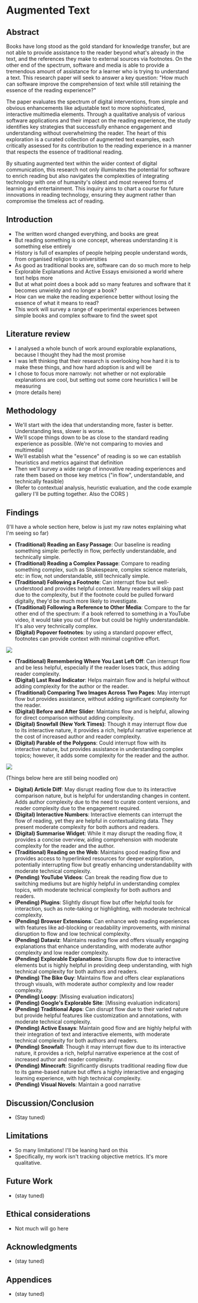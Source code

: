 # Augmented Text

## Abstract

Books have long stood as the gold standard for knowledge transfer, but are not able to provide assistance to the reader beyond what's already in the text, and the references they make to external sources via footnotes. On the other end of the spectrum, software and media is able to provide a tremendous amount of assistance for a learner who is trying to understand a text. This research paper will seek to answer a key question: "How much can software improve the comprehension of text while still retaining the essence of the reading experience?"

The paper evaluates the spectrum of digital interventions, from simple and obvious enhancements like adjustable text to more sophisticated, interactive multimedia elements. Through a qualitative analysis of various software applications and their impact on the reading experience, the study identifies key strategies that successfully enhance engagement and understanding without overwhelming the reader. The heart of this exploration is a curated collection of augmented text examples, each critically assessed for its contribution to the reading experience in a manner that respects the essence of traditional reading.

By situating augmented text within the wider context of digital communication, this research not only illuminates the potential for software to enrich reading but also navigates the complexities of integrating technology with one of humanity's oldest and most revered forms of learning and entertainment. This inquiry aims to chart a course for future innovations in reading technology, ensuring they augment rather than compromise the timeless act of reading.

## Introduction

- The written word changed everything, and books are great
- But reading something is one concept, whereas understanding it is something else entirely
- History is full of examples of people helping people understand words, from organised religion to universities
- As good as traditional books are, software can do so much more to help
- Explorable Explanations and Active Essays envisioned a world where text helps more
- But at what point does a book add so many features and software that it becomes unwieldy and no longer a book?
- How can we make the reading experience better without losing the essence of what it means to read?
- This work will survey a range of experimental experiences between simple books and complex software to find the sweet spot

## Literature review

- I analysed a whole bunch of work around explorable explanations, because I thought they had the most promise
- I was left thinking that their research is overlooking how hard it is to make these things, and how hard adoption is and will be
- I chose to focus more narrowly: not whether or not explorable explanations are cool, but setting out some core heuristics I will be measuring
- (more details here)

## Methodology

- We'll start with the idea that understanding more, faster is better. Understanding less, slower is worse.
- We'll scope things down to be as close to the standard reading experience as possible. (We're not comparing to movies and multimedia)
- We'll establish what the "essence" of reading is so we can establish heuristics and metrics against that definition
- Then we'll survey a wide range of innovative reading experiences and rate them based on those key metrics ("in flow", understandable, and technically feasible)
- (Refer to contextual analysis, heuristic evaluation, and the code example gallery I'll be putting together. Also the CORS )

## Findings

(I'll have a whole section here, below is just my raw notes explaining what I'm seeing so far)

- **(Traditional) Reading an Easy Passage**: Our baseline is reading something simple: perfectly in flow, perfectly understandable, and technically simple.
- **(Traditional) Reading a Complex Passage**: Compare to reading something complex, such as Shakespeare, complex science materials, etc: in flow, not understandable, still technically simple.
- **(Traditional) Following a Footnote**: Can interrupt flow but well-understood and provides helpful context. Many readers will skip past due to the complexity, but if the footnote could be pulled forward digitally, they'd be much more likely to investigate.
- **(Traditional) Following a Reference to Other Media**: Compare to the far other end of the spectrum: if a book referred to something in a YouTube video, it would take you out of flow but could be highly understandable. It's also very technically complex.
- **(Digital) Popover footnotes**: by using a standard popover effect, footnotes can provide context with minimal cognitive effort.

<img src="media/spreadsheet1.png" />

- **(Traditional) Remembering Where You Last Left Off**: Can interrupt flow and be less helpful, especially if the reader loses track, thus adding reader complexity.
- **(Digital) Last Read Indicator**: Helps maintain flow and is helpful without adding complexity for the author or the reader.
- **(Traditional) Comparing Two Images Across Two Pages**: May interrupt flow but provides assistance, without adding significant complexity for the reader.
- **(Digital) Before and After Slider**: Maintains flow and is helpful, allowing for direct comparison without adding complexity.
- **(Digital) Snowfall (New York Times)**: Though it may interrupt flow due to its interactive nature, it provides a rich, helpful narrative experience at the cost of increased author and reader complexity.
- **(Digital) Parable of the Polygons**: Could interrupt flow with its interactive nature, but provides assistance in understanding complex topics; however, it adds some complexity for the reader and the author.

<img src="media/spreadsheet2.png" />

(Things below here are still being noodled on)

- **Digital) Article Diff**: May disrupt reading flow due to its interactive comparison nature, but is helpful for understanding changes in content. Adds author complexity due to the need to curate content versions, and reader complexity due to the engagement required.
- **(Digital) Interactive Numbers**: Interactive elements can interrupt the flow of reading, yet they are helpful in contextualizing data. They present moderate complexity for both authors and readers.
- **(Digital) Summarise Widget**: While it may disrupt the reading flow, it provides a concise overview, aiding comprehension with moderate complexity for the reader and the author.
- **(Traditional) Reading on the Web**: Maintains good reading flow and provides access to hyperlinked resources for deeper exploration, potentially interrupting flow but greatly enhancing understandability with moderate technical complexity.
- **(Pending) YouTube Videos**: Can break the reading flow due to switching mediums but are highly helpful in understanding complex topics, with moderate technical complexity for both authors and readers.
- **(Pending) Plugins**: Slightly disrupt flow but offer helpful tools for interaction, such as note-taking or highlighting, with moderate technical complexity.
- **(Pending) Browser Extensions**: Can enhance web reading experiences with features like ad-blocking or readability improvements, with minimal disruption to flow and low technical complexity.
- **(Pending) Dataviz**: Maintains reading flow and offers visually engaging explanations that enhance understanding, with moderate author complexity and low reader complexity.
- **(Pending) Explorable Explanations**: Disrupts flow due to interactive elements but is highly helpful in providing deep understanding, with high technical complexity for both authors and readers.
- **(Pending) The Bike Guy**: Maintains flow and offers clear explanations through visuals, with moderate author complexity and low reader complexity.
- **(Pending) Loopy**: \[Missing evaluation indicators\]
- **(Pending) Google's Explorable Site**: \[Missing evaluation indicators\]
- **(Pending) Traditional Apps**: Can disrupt flow due to their varied nature but provide helpful features like customization and annotations, with moderate technical complexity.
- **(Pending) Active Essays**: Maintain good flow and are highly helpful with their integration of text and interactive elements, with moderate technical complexity for both authors and readers.
- **(Pending) Snowfall**: Though it may interrupt flow due to its interactive nature, it provides a rich, helpful narrative experience at the cost of increased author and reader complexity.
- **(Pending) Minecraft**: Significantly disrupts traditional reading flow due to its game-based nature but offers a highly interactive and engaging learning experience, with high technical complexity.
- **(Pending) Visual Novels**: Maintain a good narrative

## Discussion/Conclusion

- (Stay tuned)

## Limitations

- So many limitations! I'll be leaning hard on this
- Specifically, my work isn't tracking objective metrics. It's more qualitative.

## Future Work

- (stay tuned)

## Ethical considerations

- Not much will go here

## Acknowledgments

- (stay tuned)

## Appendices

- (stay tuned)
